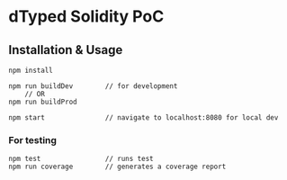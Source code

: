 # dTyped Solidity PoC

## Installation & Usage

    npm install

    npm run buildDev        // for development
        // OR
    npm run buildProd

    npm start               // navigate to localhost:8080 for local dev

### For testing

    npm test                // runs test
    npm run coverage        // generates a coverage report
